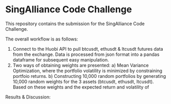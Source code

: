 # SingAlliance Code Challenge

This repository contains the submission for the SingAlliance Code Challenge. 

The overall workflow is as follows: 
1) Connect to the Huobi API to pull btcusdt, ethusdt & ltcusdt futures data from the exchange. Data is processed from json format into a pandas dataframe for subsequent easy manipulation.
2) Two ways of obtaining weights are presented:
    a) Mean Variance Optimization, where the portfolio volatility is minimized by constraining portfoio returns.
    b) Constructing 10,000 random portfolios by generating 10,000 random weights for the 3 assets (btcusdt, ethusdt, ltcusdt). Based on these weights and the expected return and volatility of 



Results & Discussion:
